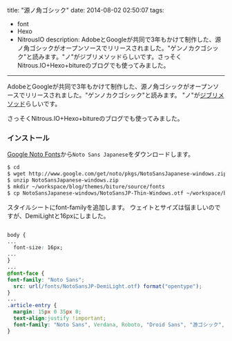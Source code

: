 title: "源ノ角ゴシック"
date: 2014-08-02 02:50:07
tags:
 - font
 - Hexo
 - NitrousIO
description: AdobeとGoogleが共同で3年もかけて制作した、源ノ角ゴシックがオープンソースでリリースされました。"ゲンノカクゴシック"と読みます。"ノ"がジブリメソッドらしいです。さっそくNitrous.IO+Hexo+bitureのブログでも使ってみました。
---

AdobeとGoogleが共同で3年もかけて制作した、源ノ角ゴシックがオープンソースでリリースされました。"ゲンノカクゴシック"と読みます。
"ノ"が[ジブリメソッド](http://ascii.jp/elem/000/000/917/917366/index-5.html)らしいです。

さっそくNitrous.IO+Hexo+bitureのブログでも使ってみました。


### インストール

[Google Noto Fonts](http://www.google.com/get/noto/#/family/noto-sans-jpan)から`Noto Sans Japanese`をダウンロードします。

``` bash
$ cd
$ wget http://www.google.com/get/noto/pkgs/NotoSansJapanese-windows.zip
$ unzip NotoSansJapanese-windows.zip
$ mkdir ~/workspace/blog/themes/biture/source/fonts
$ cp NotoSansJapanese-windows/NotoSansJP-Thin-Windows.otf ~/workspace/blog/themes/biture/source/fonts
```

スタイルシートにfont-familyを追加します。
ウェイトとサイズは悩ましいのですが、DemiLightと16pxにしました。

``` css ~/workspace/blog/themes/biture/source/css/biture.css

body {
...
  font-size: 16px;
...
}
...
@font-face {
font-family: "Noto Sans";
  src: url(/fonts/NotoSansJP-DemiLight.otf) format("opentype");
}
...
.article-entry {
  margin: 15px 0 35px 0;
  text-align:justify !important;
  font-family: "Noto Sans", Verdana, Roboto, "Droid Sans", "游ゴシック", YuGothic, "ヒラギノ角ゴ ProN W3", "Hiragino Kaku Gothic ProN", "メイリオ", Meiryo, sans-serif;
}
```
